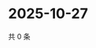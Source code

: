 # 2025-10-27

共 0 条

<!-- BEGIN ZHIHUQUESTIONS -->
<!-- 最后更新时间 Mon Oct 27 2025 07:10:28 GMT+0800 (China Standard Time) -->

<!-- END ZHIHUQUESTIONS -->
